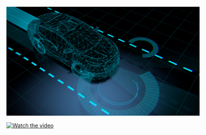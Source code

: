 ![Alt text](Picture1.png)


[![Watch the video](Picturel.png)](https://vimeo.com/1050503427/d7cb54ea79)

